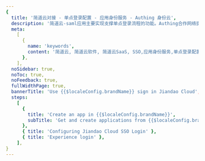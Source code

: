 ```yaml
---
{
  title: '简道云对接 - 单点登录配置 - 应用身份服务 - Authing 身份云',
  description: '简道云-saml应用主要实现支撑单点登录流程的功能。Authing合作网络提供 简道云对接，单点登录，SSO，实现应用的快捷登录、免密登录，提升员工办公体验、增强用户体验，增强企业数字化服务水平。',
  meta:
    [
      {
        name: 'keywords',
        content: '简道云, 简道云软件, 简道云SaaS, SSO,应用身份服务,单点登录配置,Authing身份云',
      },
    ],
  noSidebar: true,
  noToc: true,
  noFeedback: true,
  fullWidthPage: true,
  bannerTitle: 'Use {{$localeConfig.brandName}} sign in Jiandao Cloud',
  steps:
    [
      {
        title: 'Create an app in {{$localeConfig.brandName}}',
        subTitle: 'Get and create applications from {{$localeConfig.brandName}}application',
      },
      { title: 'Configuring Jiandao Cloud SSO Login' },
      { title: 'Experience login' },
    ],
}
---
```


<IntegrationDetail backLink="/en/integration/"/>
